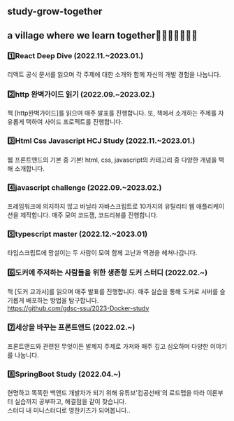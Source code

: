 ## study-grow-together
## a village where we learn together💪🏻👨‍👩‍👦‍👦🌱

### 1️⃣React Deep Dive (2022.11.~2023.01.) <br/>
리액트 공식 문서를 읽으며 각 주제에 대한 소개와 함께 자신의 개발 경험을 나눕니다.<br/>

### 2️⃣http 완벽가이드 읽기 (2022.09.~2023.02.) <br/>
책 [http완벽가이드]를 읽으며 매주 발표를 진행합니다. 또, 책에서 소개하는 주제를 자유롭게 택하여 사이드 프로젝트를 진행합니다. <br/>
    
### 3️⃣Html Css Javascript HCJ Study (2022.11.~2023.01.) <br/>
웹 프론트앤드의 기본 중 기본! html, css, javascript의 카테고리 중 다양한 개념을 택해 소개합니다. <br/>
    
### 4️⃣javascript challenge (2022.09.~2023.02.)<br/>
프레임워크에 의지하지 않고 바닐라 자바스크립트로 10가지의 유틸리티 웹 애플리케이션을 제작합니다. 매주 모여 코드잼, 코드리뷰를 진행합니다.<br/>

### 5️⃣typescript master (2022.12.~2023.01)<br/>
타입스크립트에 망설이는 두 사람이 모여 함께 고난과 역경을 헤쳐나갑니다.<br/>
    
### 6️⃣도커에 주저하는 사람들을 위한 생존형 도커 스터디 (2022.02.~)<br/>
책 [도커 교과서]를 읽으며 매주 발표를 진행합니다. 매주 실습을 통해 도커로 서버를 슬기롭게 배포하는 방법을 탐구합니다.<br/>
https://github.com/gdsc-ssu/2023-Docker-study<br/>
    
### 7️⃣세상을 바꾸는 프론트앤드 (2022.02.~) <br/>
프론트앤드와 관련된 무엇이든 발제지 주제로 가져와 매주 깊고 심오하며 다양한 이야기를 나눕니다. <br/>

### 8️⃣SpringBoot Study (2022.04.~)<br/>
현명하고 똑똑한 백앤드 개발자가 되기 위해 유튜브'컴공선배'의 로드맵을 따라 이론부터 실습까지 공부하고, 해결점을 같이 찾습니다.<br/>
스터디 내 미니스터디로 영한키즈가 되어봅니다..<br/>

